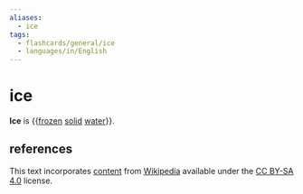 ```yaml
---
aliases:
  - ice
tags:
  - flashcards/general/ice
  - languages/in/English
---
```


# ice

__Ice__ is {{[frozen](freezing.md) [solid](solid.md) [water](water.md)}}. <!--SR:!2026-08-17,943,330-->

## references

This text incorporates [content](https://en.wikipedia.org/wiki/ice) from [Wikipedia](Wikipedia.md) available under the [CC BY-SA 4.0](https://creativecommons.org/licenses/by-sa/4.0/) license.
